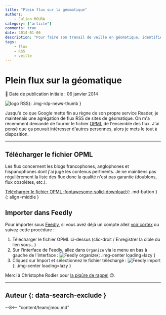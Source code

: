 ```yaml
---
title: "Plein flux sur la géomatique"
authors:
    - Julien MOURA
category: ["article"]
comments: true
date: 2014-01-06
description: "Pour faire son travail de veille en géomatique, identifier les sources interéssantes peut être fastidieux voire décourageant. Je partage mes sources sous forme d'un fichier d'échanges de flux (OPML)."
tags:
    - flux
    - RSS
    - veille
---
```


# Plein flux sur la géomatique

:calendar: Date de publication initiale : 06 janvier 2014

![logo RSS](https://cdn.geotribu.fr/img/logos-icones/rss.png){: .img-rdp-news-thumb }

Jusqu'à ce que Google mette fin au règne de son propre service Reader, je maintenais une agrégation de flux RSS de sites de géomatique. On m'a récemment demandé de fournir le fichier [OPML](https://fr.wikipedia.org/wiki/Outline_Processor_Markup_Language) de l'ensemble des flux. J'ai pensé que ça pouvait intéresser d'autres personnes, alors je mets le tout à disposition.

----

## Télécharger le fichier OPML

Les flux concernent les blogs francophones, anglophones et hispanophones dont j'ai jugé les contenus pertinents. Je ne maintiens pas régulièrement la liste des flux donc la qualité n'est pas garantie (doublons, flux obsolètes, etc.).

[Télécharger le fichier OPML :fontawesome-solid-download:](https://gist.githubusercontent.com/Guts/cb0ce648d6dd10d02434835be7b38865/raw/ca3cfb3ec0dbeb0a9b385fc73425235254cb7dd8/geojulien_feeds_subscriptions.opml){: .md-button }
{: align=middle }

## Importer dans Feedly

Pour importer sous [Feedly](http://feedly.com), si vous avez déjà un compte allez [voir cortex](http://feedly.com/#cortex) ou suivez cette procédure :

1. Télécharger le fichier OPML ci-dessus (clic-droit / Enregistrer la cible du lien sous...)
2. Sur l'interface de Feedly, allez dans `Organize` via le menu en bas à gauche de l'interface :
![Feedly organize](https://cdn.geotribu.fr/img/articles-blog-rdp/divers/flux_rss/Feedly_Organize.jpg "Feedly organize menu"){: .img-center loading=lazy }
3. Cliquez sur Import et sélectionnez le fichier téléchargé :
![Feedly import](https://cdn.geotribu.fr/img/articles-blog-rdp/divers/flux_rss/Feedly_ImportOPML.jpg "Feedly import opml"){: .img-center loading=lazy }

Merci à Christophe Rodier pour [la piqûre de rappel](https://twitter.com/leponot/status/419136405424463872) :wink:.

----

## Auteur {: data-search-exclude }

--8<-- "content/team/jmou.md"
